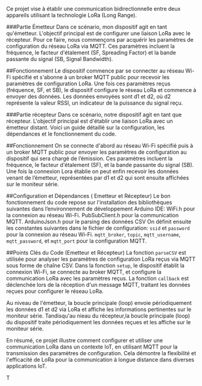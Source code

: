 Ce projet vise à établir une communication bidirectionnelle entre deux appareils utilisant la technologie LoRa (Long Range). 

###Partie Émetteur
Dans ce scénario, mon dispositif agit en tant qu'émetteur. L'objectif principal est de configurer une liaison LoRa avec le récepteur. Pour ce faire, nous commençons par acquérir les paramètres de configuration du réseau LoRa via MQTT. Ces paramètres incluent la fréquence, le facteur d'étalement (SF, Spreading Factor) et la bande passante du signal (SB, Signal Bandwidth). 

##Fonctionnement
Le dispositif commence par se connecter au réseau Wi-Fi spécifié et s'abonne à un broker MQTT public pour recevoir les paramètres de configuration LoRa. Une fois ces paramètres reçus (fréquence, SF, et SB), le dispositif configure le réseau LoRa et commence à envoyer des données. Les données envoyées sont d1 et d2, où d2 représente la valeur RSSI, un indicateur de la puissance du signal reçu.


###Partie récepteur
Dans ce scénario, notre dispositif agit en tant que récepteur. L'objectif principal est d'établir une liaison LoRa avec un émetteur distant. Voici un guide détaillé sur la configuration, les dépendances et le fonctionnement du code.

##Fonctionnement
On se connecte d'abord au réseau Wi-Fi spécifié puis à un broker MQTT public pour envoyer les paramètres de configuration au dispositif qui sera chargé de l’émission. Ces paramètres incluent la fréquence, le facteur d'étalement (SF), et la bande passante du signal (SB). 
Une fois la connexion Lora établie on peut enfin recevoir les données venant de l’émetteur, représentées par d1 et d2 qui sont ensuite affichées sur le moniteur série. 




##Configuration et Dépendances ( Emetteur et Récepteur)
Le bon fonctionnement du code repose sur l'installation des bibliothèques suivantes dans l’environnement de développement Arduino IDE:
WiFi.h pour la connexion au réseau Wi-Fi.
PubSubClient.h pour la communication MQTT.
ArduinoJson.h pour le parsing des données CSV
On définit ensuite les constantes suivantes dans le fichier de configuration:
`ssid` et `password` pour la connexion au réseau Wi-Fi.
`mqtt_broker`, `topic`, `mqtt_username`, `mqtt_password`, et `mqtt_port` pour la configuration MQTT.

##Points Clés du Code (Emetteur et Récepteur)
La fonction `parseCSV` est utilisée pour analyser les paramètres de configuration LoRa reçus via MQTT sous forme de chaîne CSV.
Dans la fonction `setup`, le dispositif établit la connexion Wi-Fi, se connecte au broker MQTT, et configure la communication LoRa avec les paramètres reçus.
La fonction `callback` est déclenchée lors de la réception d'un message MQTT, traitant les données reçues pour configurer le réseau LoRa.

Au niveau de l'émetteur, la boucle principale (loop) envoie périodiquement les données d1 et d2 via LoRa et affiche les informations pertinentes sur le moniteur série.
Tandisqu'au nieau du récepteur,la boucle principale (loop) du dispositif traite périodiquement les données reçues et les affiche sur le moniteur série.




En résumé, ce projet illustre comment configurer et utiliser une communication LoRa dans un contexte IoT, en utilisant MQTT pour la transmission des paramètres de configuration. Cela démontre la flexibilité et l'efficacité de LoRa pour la communication à longue distance dans diverses applications IoT.

T

